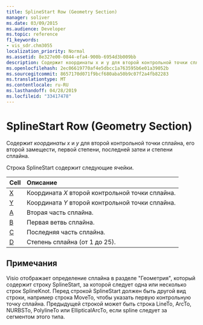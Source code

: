 ```yaml
---
title: SplineStart Row (Geometry Section)
manager: soliver
ms.date: 03/09/2015
ms.audience: Developer
ms.topic: reference
f1_keywords:
- vis_sdr.chm3055
localization_priority: Normal
ms.assetid: 8e327e00-0844-efa4-900b-6954d3b009bb
description: Содержит координаты x и y для второй контрольной точки сплайна, его второй замещести, первой степени, последней затеи и степени сплайна.
ms.openlocfilehash: 2ec06619770af4e5dbcc1a763595b6e01a39052b
ms.sourcegitcommit: 8657170d071f9bcf680aba50b9c07f2a4fb82283
ms.translationtype: MT
ms.contentlocale: ru-RU
ms.lasthandoff: 04/28/2019
ms.locfileid: "33417478"
---
```

# <a name="splinestart-row-geometry-section"></a>SplineStart Row (Geometry Section)

Содержит  *координаты x*  и  *y*  для второй контрольной точки сплайна, его второй замещести, первой степени, последней затеи и степени сплайна. 
  
Строка SplineStart содержит следующие ячейки.
  
|**Cell**|**Описание**|
|:-----|:-----|
|[X](x-cell-geometry-section.md) <br/> |Координата *X* второй контрольной точки сплайна.  <br/> |
|[Y](y-cell-geometry-section.md) <br/> |Координата *Y* второй контрольной точки сплайна.  <br/> |
|[A](a-cell-geometry-section.md) <br/> |Вторая часть сплайна.  <br/> |
|[B](b-cell-geometry-section.md) <br/> |Первая ветвь сплайна.  <br/> |
|[C](c-cell-geometry-section.md) <br/> |Последняя часть сплайна.  <br/> |
|[D](d-cell-geometry-section.md) <br/> |Степень сплайна (от 1 до 25).  <br/> |
   
## <a name="remarks"></a>Примечания

Visio отображает определение сплайна в разделе "Геометрия", который содержит строку SplineStart, за которой следует одна или несколько строк SplineKnot. Перед строкой SplineStart должен быть другой вид строки, например строка MoveTo, чтобы указать первую контрольную точку сплайна. Предыдущей строкой может быть строка LineTo, ArcTo, NURBSTo, PolylineTo или EllipticalArcTo, если spline следует за сегментом этого типа.
  

